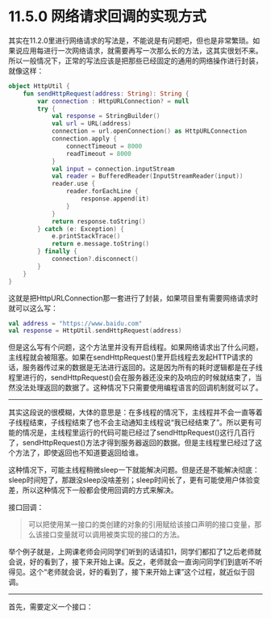 # 11.5.0 网络请求回调的实现方式

其实在11.2.0里进行网络请求的写法是，不能说是有问题吧，但也是非常繁琐。如果说应用每进行一次网络请求，就需要再写一次那么长的方法，这其实很划不来。所以一般情况下，正常的写法应该是把那些已经固定的通用的网络操作进行封装，就像这样：

```kotlin
object HttpUtil {
    fun sendHttpRequest(address: String): String {
        var connection : HttpURLConnection? = null
        try {
            val response = StringBuilder()
            val url = URL(address)
            connection = url.openConnection() as HttpURLConnection
            connection.apply {
                connectTimeout = 8000
                readTimeout = 8000
            }
            val input = connection.inputStream
            val reader = BufferedReader(InputStreamReader(input))
            reader.use {
                reader.forEachLine {
                    response.append(it)
                }
            }
            return response.toString()
        } catch (e: Exception) {
            e.printStackTrace()
            return e.message.toString()
        } finally {
            connection?.disconnect()
        }
    }
}
```

这就是把HttpURLConnection那一套进行了封装，如果项目里有需要网络请求时就可以这么写：

```kotlin
val address = "https://www.baidu.com"
val response = HttpUtil.sendHttpRequest(address)
```

但是这么写有个问题，这个方法里并没有开启线程。如果网络请求出了什么问题，主线程就会被阻塞。如果在sendHttpRequest()里开启线程去发起HTTP请求的话，服务器传过来的数据是无法进行返回的。这是因为所有的耗时逻辑都是在子线程里进行的，sendHttpRequest()会在服务器还没来的及响应的时候就结束了，当然没法处理返回的数据了。这种情况下只需要使用编程语言的回调机制就可以了。

---

其实这段说的很模糊，大体的意思是：在多线程的情况下，主线程并不会一直等着子线程结束，子线程结束了也不会主动通知主线程说“我已经结束了”。所以更有可能的情况是，主线程里运行的代码可能已经过了sendHttpRequest()这行几百行了，sendHttpRequest()方法才得到服务器返回的数据。但是主线程里已经过了这个方法了，即使返回也不知道要返回给谁。

这种情况下，可能主线程稍微sleep一下就能解决问题。但是还是不能解决彻底：sleep时间短了，那跟没sleep没啥差别；sleep时间长了，更有可能使用户体验变差，所以这种情况下一般都会使用回调的方式来解决。

接口回调：

> 可以把使用某一接口的类创建的对象的引用赋给该接口声明的接口变量，那么该接口变量就可以调用被类实现的接口的方法。

举个例子就是，上网课老师会问同学们听到的话请扣1，同学们都扣了1之后老师就会说，好的看到了，接下来开始上课。反之，老师就会一直询问同学们到底听不听得见。这个“老师就会说，好的看到了，接下来开始上课”这个过程，就近似于回调。

---

首先，需要定义一个接口：

```kotlin

```

